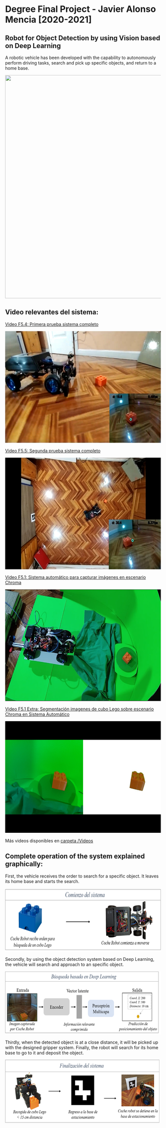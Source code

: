 # Degree Final Project - Javier Alonso Mencia [2020-2021]
## Robot for Object Detection by using Vision based on Deep Learning

A robotic vehicle has been developed with the capability to autonomously perform driving tasks, search and pick up specific objects, and return to a home base. 

<img src="https://github.com/javilonso/TFG-2021-CocheRobot/blob/main/img/main.png" width="1050" height="720" />

## Video relevantes del sistema:

  <a href="https://youtu.be/8UoTrjzoNNE" target="_blank"> Video F5.4: Primera prueba sistema completo </a>

<a href="https://youtu.be/8UoTrjzoNNE" target="_blank">
<img src="https://github.com/javilonso/TFG-2021-CocheRobot/blob/main/img/thumbnail_videoF5.4.jpeg" data-canonical-src="" width="640" height="360" />
</a>


 <a href="https://youtu.be/KBU4-xeAeg8" target="_blank"> Video F5.5: Segunda prueba sistema completo </a>

<a href="https://youtu.be/KBU4-xeAeg8" target="_blank">
<img src="https://github.com/javilonso/TFG-2021-CocheRobot/blob/main/img/thumbnail_videoF5.5.jpeg" data-canonical-src="" width="640" height="360" />
</a>

  <a href="https://youtu.be/xBhjrggt7Lo" target="_blank"> Video F5.1: Sistema automático para capturar imágenes en escenario Chroma </a>

<a href="https://youtu.be/xBhjrggt7Lo" target="_blank">
<img src="https://github.com/javilonso/TFG-2021-CocheRobot/blob/main/img/thumbnail_videoF5.1.png" data-canonical-src="" width="640" height="360" />
</a>

  <a href="https://youtu.be/9aOTlK2f8YA" target="_blank"> Video F5.1 Extra: Segmentación imagenes de cubo Lego sobre escenario Chroma en Sistema Automático</a>

<a href="https://youtu.be/9aOTlK2f8YA" target="_blank">
<img src="https://github.com/javilonso/TFG-2021-CocheRobot/blob/main/img/thumbnail_videoF5.1_extra.png" data-canonical-src="" width="640" height="360" />
</a>

Más videos disponibles en <a href="https://github.com/javilonso/TFG-2021-CocheRobot/edit/main/Videos/" target="_blank"> carpeta /Videos</a>


## Complete operation of the system explained graphically:

First, the vehicle receives the order to search for a specific object. It leaves its home base and starts the search.

<img src="https://github.com/javilonso/TFG-2021-CocheRobot/blob/main/img/main_1.png" width="650" height="203" />

Secondly, by using the object detection system based on Deep Learning, the vehicle will search and approach to an specific object.
  
<img src="https://github.com/javilonso/TFG-2021-CocheRobot/blob/main/img/main_2.png" width="650" height="203" />
 
Thirdly, when the detected object is at a close distance, it will be picked up with the designed gripper system. Finally, the robot will search for its home base to go to it and deposit the object.
  
<img src="https://github.com/javilonso/TFG-2021-CocheRobot/blob/main/img/main_3.png" width="650" height="203" />

